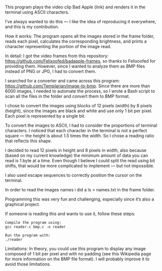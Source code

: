This program plays the video clip Bad Apple (link) and renders it in the terminal using ASCII characters.

I’ve always wanted to do this — I like the idea of reproducing it everywhere, and this is my contribution.

How it works:
The program opens all the images stored in the frame folder, reads each pixel, calculates the corresponding brightness, and prints a character representing the portion of the image read.

In detail:
I got the video frames from this repository: https://github.com/Felixoofed/badapple-frames, so thanks to Felixoofed for providing them. However, since I wanted to analyze them as BMP files instead of PNG or JPG, I had to convert them.

I searched for a converter and came across this program: https://github.com/Templarian/image-to-bmp.
Since there are more than 6000 images, I needed to automate the process, so I wrote a Bash script to scan all the files in the folder and convert them to BMP format.

I chose to convert the images using blocks of 12 pixels (width) by 8 pixels (height), since the images are black and white and use only 1 bit per pixel. Each pixel is represented by a single bit.

To convert the images to ASCII, I had to consider the proportions of terminal characters. I noticed that each character in the terminal is not a perfect square — the height is about 1.5 times the width. So I chose a reading ratio that reflects this shape.

I decided to read 12 pixels in height and 8 pixels in width, also because (based on my current knowledge) the minimum amount of data you can read is 1 byte at a time. Even though I believe I could split the read using bit shifts, that would be more complicated to implement — but not impossible.

I also used escape sequences to correctly position the cursor on the terminal.

In order to read the images names i did a ls > names.txt in the frame folder.

Programming this was very fun and challenging, especially since it’s also a graphical project.

If someone is reading this and wants to use it, follow these steps:

    Compile the program using:
    gcc reader.c bmp.c -o reader

    Run the program with:
    ./reader

Limitations:
In theory, you could use this program to display any image composed of 1 bit per pixel and with no padding (see this Wikipedia page for more information on the BMP file format).
I will probably improve it to avoid those limitations.
